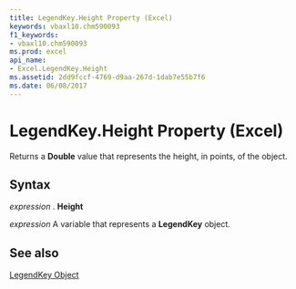 ```yaml
---
title: LegendKey.Height Property (Excel)
keywords: vbaxl10.chm590093
f1_keywords:
- vbaxl10.chm590093
ms.prod: excel
api_name:
- Excel.LegendKey.Height
ms.assetid: 2dd9fccf-4769-d9aa-267d-1dab7e55b7f6
ms.date: 06/08/2017
---
```



# LegendKey.Height Property (Excel)

Returns a  **Double** value that represents the height, in points, of the object.


## Syntax

 _expression_ . **Height**

 _expression_ A variable that represents a **LegendKey** object.


## See also


[LegendKey Object](Excel.LegendKey(objec).md)

